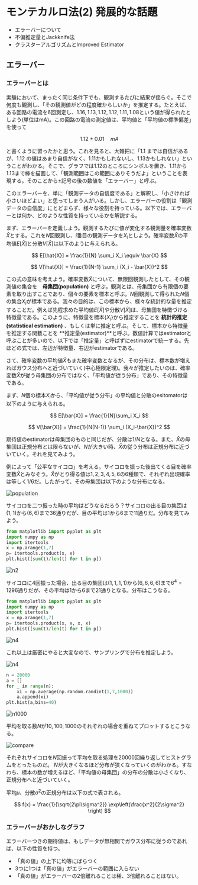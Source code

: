 # モンテカルロ法(2) 発展的な話題

* エラーバーについて
* 不偏推定量とJackknife法
* クラスターアルゴリズムとImproved Estimator

## エラーバー

### エラーバーとは

実験において、まったく同じ条件下でも、観測するたびに結果が揺らぐ。そこで何度も観測し、「その観測値がどの程度確からしいか」を推定する。たとえば、ある回路の電流を6回測定し、$1.16, 1.13, 1.12, 1.12, 1.11, 1.08$という値が得られたとしよう(単位はmA)。この回路の電流の測定値は、平均値と「平均値の標準偏差」を使って

$$
1.12 \pm 0.01 \quad mA
$$

と書くように習ったかと思う。これを見ると、大雑把に「1.1 までは自信があるが、1.12 の値はあまり自信がなく、1.11かもしれないし、1.13かもしれない」ということがわかる。そこで、グラフでは$1.12$のところにシンボルを置き、$1.11$から$1.13$まで棒を描画して、「観測範囲はこの範囲にありそうだよ」ということを表現する。そのことから$\pm$記号の後の数値を「エラーバー」と呼ぶ。

このエラーバーを、単に「観測データの自信度である」と解釈し、「小さければ小さいほどよい」と思ってしまう人がいる。しかし、エラーバーの役割は「観測データの自信度」にとどまらず、様々な役割を持っている。以下では、エラーバーとは何か、どのような性質を持っているかを解説する。

まず、エラーバーを定義しよう。観測するたびに値が変化する観測量を確率変数$\hat{X}$とする。これを$N$回観測し、$i$番目の観測データを$X_i$としよう。確率変数$\hat{X}$の平均値$E[\hat{X}]$と分散$V[\hat{X}]$は以下のように与えられる。

$$
E[\hat{X}] = \frac{1}{N} \sum_i X_i \equiv \bar{X}
$$

$$
V[\hat{X}] = \frac{1}{N-1} \sum_i (X_i - \bar{X})^2
$$

この式の意味を考えよう。確率変数$\hat{X}$について、無限回観測したとして、その観測値の集合を　**母集団(population)** と呼ぶ。観測とは、母集団から有限個の要素を取り出すことであり、個々の要素を標本と呼ぶ。$N$回観測して得られた$N$個の集合$X_i$が標本である。我々の目的は、この標本から、様々な統計的な量を推定することだ。例えば先程求めた平均値$E[\hat{X}]$や分散$V[\hat{X}]$は、母集団を特徴づける特徴量である。このように、特徴量を標本$\{X_i\}$から推定することを **統計的推定(statistical estimation)** 、もしくは単に推定と呼ぶ。そして、標本から特徴量を推定する関数ことを **推定量(estimator)**と呼ぶ。数値計算ではestimatorと呼ぶことが多いので、以下では「推定量」と呼ばずにestimatorで統一する。先ほどの式では、左辺が特徴量、右辺がestimatorである。

さて、確率変数の平均値$\bar{X}$もまた確率変数となるが、その分布は、標本数が増えればガウス分布へと近づいていく(中心極限定理)。我々が推定したいのは、確率変数$\hat{X}$が従う母集団の分布ではなく、「平均値が従う分布」であり、その特徴量である。

まず、$N$個の標本$X_i$から、「平均値が従う分布」の平均値と分散のesitomatorは以下のように与えられる。

$$
E[\bar{X}] = \frac{1}{N}\sum_i X_i
$$

$$
V[\bar{X}] = \frac{1}{N(N-1)} \sum_i (X_i-\bar{X})^2
$$

期待値のestimatorは母集団のものと同じだが、分散は$1/N$となる。また、$\hat{X}$の母集団は正規分布とは限らないが、$N$が大きい時、$\bar{X}$の従う分布は正規分布に近づいていく。それを見てみよう。

例によって「公平なサイコロ」を考える。サイコロを振った後出てくる目を確率変数$\hat{X}$とみなそう。$\hat{X}$がとり得る値は$1,2,3,4,5,6$の6種類で、それぞれ出現確率は等しく$1/6$だ。したがって、その母集団は以下のような分布になる。

![population](histogram/population.png)

サイコロを二つ振った時の平均はどうなるだろう？サイコロの出る目の集団は$(1,1)$から$(6,6)$まで36通りだが、目の平均は$1$から$6$まで11通りだ。分布を見てみよう。

```py
from matplotlib import pyplot as plt
import numpy as np
import itertools
x = np.arange(1,7)
p= itertools.product(x, x)
plt.hist([sum(t)/len(t) for t in p])
```

![n2](histogram/n2.png)

サイコロに4回振った場合、出る目の集団は$(1,1,1,1)$から$(6,6,6,6)$まで$6^4 = 1296$通りだが、その平均は$1$から$6$まで21通りとなる。分布はこうなる。

```py
from matplotlib import pyplot as plt
import numpy as np
import itertools
x = np.arange(1,7)
p= itertools.product(x, x, x, x)
plt.hist([sum(t)/len(t) for t in p])
```

![n4](histogram/n4.png)

これ以上は厳密にやると大変なので、サンプリングで分布を推定しよう。

![n4](histogram/n4.png)

```py
n = 20000
a = []
for _ in range(n):
    xi = np.average(np.random.randint(1,7,1000))
    a.append(xi)
plt.hist(a,bins=40)
```

![n1000](histogram/n1000.png)

平均を取る数$N$が$10,100,1000$のそれぞれの場合を重ねてプロットするとこうなる。

![compare](histogram/compare.png)

それぞれサイコロを$N$回振って平均を取る処理を20000回繰り返してヒストグラムをとったものだ。
$N$が大きくなるほど分布が狭くなっていくのがわかる。すなわち、標本の数が増えるほど、「平均値の母集団」の分布の分散は小さくなり、正規分布へと近づいていく。

平均$\mu$、分散$\sigma^2$の正規分布は以下の式で表される。

$$
f(x) = \frac{1}{\sqrt{2\pi\sigma^2}} \exp\left(\frac{x^2}{2\sigma^2} \right)
$$

### エラーバーがおかしなグラフ

エラーバーつきの期待値は、もしデータが無相関でガウス分布に従うのであれば、以下の性質を持つ。

* 「真の値」の上下に均等にばらつく
* 3つに1つは「真の値」がエラーバーの範囲に入らない
* 「真の値」がエラーバーの2倍離れることは稀、3倍離れることはない。
